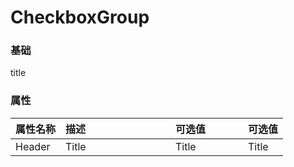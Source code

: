 # CheckboxGroup

<!-- start -->

### 基础

<div class="code">
  <m-checkbox-group>title</m-checkbox-group>
</div>

<!-- end -->

<!-- start -->

### 属性

|属性名称|描述<div style="width:160px;"></div>|可选值<div style="width:100px;"></div>|可选值<div style="width:40px;"></div>|
|:----|:---------|:-----|:----|
|Header|Title|Title|Title|

<!-- end -->

<script>
  var previews = document.querySelectorAll('.code')
  for (var i = 0; i < previews.length; i++) {
    new Vue({
      el: previews[i]
    })
  }
</script>